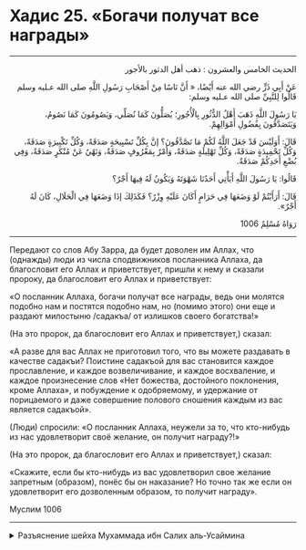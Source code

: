 <h1 class="hadith-header">Хадис 25. «Богачи получат все награды» </h1>

<hr>

<p class="arabic-text" dir="rtl">
الحديث الخامس والعشرون :
ذهب أهل الدثور بالأجور
</p>

<p class="arabic-text" dir="rtl">
عَنْ أَبِي ذَرٍّ رضي الله عنه أَيْضًا، « أَنَّ نَاسًا مِنْ أَصْحَابِ رَسُولِ اللَّهِ صلى الله عـليه وسلم قَالُوا لِلنَّبِيِّ صلى الله عـليه وسلم:
</p>

<p class="arabic-text" dir="rtl">
 يَا رَسُولَ اللَّهِ ذَهَبَ أَهْلُ الدُّثُورِ بِالْأُجُورِ؛ يُصَلُّونَ كَمَا نُصَلِّي، وَيَصُومُونَ كَمَا نَصُومُ، وَيَتَصَدَّقُونَ بِفُضُولِ أَمْوَالِهِمْ.
</p>

<p class="arabic-text" dir="rtl">
 قَالَ: أَوَلَيْسَ قَدْ جَعَلَ اللَّهُ لَكُمْ مَا تَصَّدَّقُونَ؟ إنَّ بِكُلِّ تَسْبِيحَةٍ صَدَقَةً، وَكُلِّ تَكْبِيرَةٍ صَدَقَةً، وَكُلِّ تَحْمِيدَةٍ صَدَقَةً، وَكُلِّ تَهْلِيلَةٍ صَدَقَةً، وَأَمْرٌ بِمَعْرُوفٍ صَدَقَةٌ، وَنَهْيٌ عَنْ مُنْكَرٍ صَدَقَةٌ، وَفِي بُضْعِ أَحَدِكُمْ صَدَقَةٌ.
</p>

<p class="arabic-text" dir="rtl">
 قَالُوا: يَا رَسُولَ اللَّهِ أَيَأْتِي أَحَدُنَا شَهْوَتَهُ وَيَكُونُ لَهُ فِيهَا أَجْرٌ؟
</p>

<p class="arabic-text" dir="rtl">
 قَالَ: أَرَأَيْتُمْ لَوْ وَضَعَهَا فِي حَرَامٍ أَكَانَ عَلَيْهِ وِزْرٌ؟ فَكَذَلِكَ إذَا وَضَعَهَا فِي الْحَلَالِ، كَانَ لَهُ أَجْرٌ». 
</p>

<p class="arabic-subtext" dir="rtl">
رَوَاهُ مُسْلِمٌ 1006
</p>

<hr>

<p class="russian-text">
Передают со слов Абу Зарра, да будет доволен им Аллах, что (однажды) люди из числа сподвижников посланника Аллаха, да благословит его Аллах и приветствует, пришли к нему и сказали пророку, да благословит его Аллах и приветствует: 
</p>

<p class="russian-text">
«O посланник Аллаха, богачи получат все награды, ведь они молятся подобно нам и постятся подобно нам, но (помимо этого) они еще и раздают милостыню /садакъа/ от излишков своего богатства!» 
</p>

<p class="russian-text">
(На это пророк, да благословит его Аллах и приветствует,) сказал: 
</p>

<p class="russian-text">
«A разве для вас Аллах не приготовил того, что вы можете раздавать в качестве садакъи? Поистинe садакъой для вас становится каждое прославление, и каждое возвеличивание, и каждое восхваление, и каждое произнесeние слов «Нет божества, достойного поклонения, кроме Аллаха», и побуждение к одобряемому, и удержание от порицаемого и даже совершение полового сношения каждым из вас является садакъой». 
</p>

<p class="russian-text">
(Люди) спросили: «О посланник Аллаха, неужели за то, что кто-нибудь из нас удовлетворит своё желание, он получит награду?!» 
</p>

<p class="russian-text">
(На это прoрок, да благословит его Аллах и приветствует,) сказал: 
</p>

<p class="russian-text">
«Скажите, если бы кто-нибудь из вас удовлетворил свое желание запретным (образом), понёс бы он наказание? Но точно так же если он удовлетворит его дозволенным образом, то получит награду».
</p>

<p class="russian-subtext">
Муслим 1006
</p>

<hr class="endline">

<details class="comments">
  <summary class="comments-title">Разъяснение шейха Мухаммада ибн Салих аль-Усаймина</summary>
  <p class="comments-text">Скоро...</p>
</details>